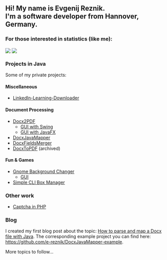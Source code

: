 ## Hi! My name is Evgenij Reznik. <br /> I'm a software developer from Hannover, Germany.

### For those interested in statistics (like me):

<p float="left">
  <img align="center" src="https://github-readme-stats.vercel.app/api?username=e-reznik&show_icons=true&include_all_commits=true&count_private=true&hide_rank=true&disable_animations=true&custom_title=Repo Stats" />
  <img align="center" src="https://github-readme-stats.vercel.app/api/top-langs/?username=e-reznik" />
</p>
  
### Projects in Java
Some of my private projects:

#### Miscellaneous 
- [LinkedIn-Learning-Downloader](https://github.com/e-reznik/LinkedIn-Learning-Downloader)

#### Document Processing
- [Docx2PDF](https://github.com/e-reznik/Docx2PDF)
  - [GUI with Swing](https://github.com/e-reznik/Docx2Pdf-Gui-Swing)
  - [GUI with JavaFX](https://github.com/e-reznik/Docx2Pdf-Gui-JavaFx)
- [DocxJavaMapper](https://github.com/e-reznik/DocxJavaMapper)
- [DocxFieldsMerger](https://github.com/e-reznik/DocxFieldsMerger)
- [DocxToPDF](https://github.com/e-reznik/DocxToPdf) (archived)

#### Fun & Games
- [Gnome Background Changer](https://github.com/e-reznik/GnomeBackgroundChanger)
  - [GUI](https://github.com/e-reznik/GnomeBackgroundChanger-Gui)
- [Simple CLI Box Manager](https://github.com/e-reznik/Box-Manager)

### Other work
- [Captcha in PHP](https://github.com/e-reznik/Spam-Prevention)

### Blog
I created my first blog post about the topic: [How to parse and map a Docx file with Java](https://e-reznik.de/how-to-parse-and-map-a-docx-file-with-java/). The corresponding example project you can find here: https://github.com/e-reznik/DocxJavaMapper-example.

More topics to follow...
